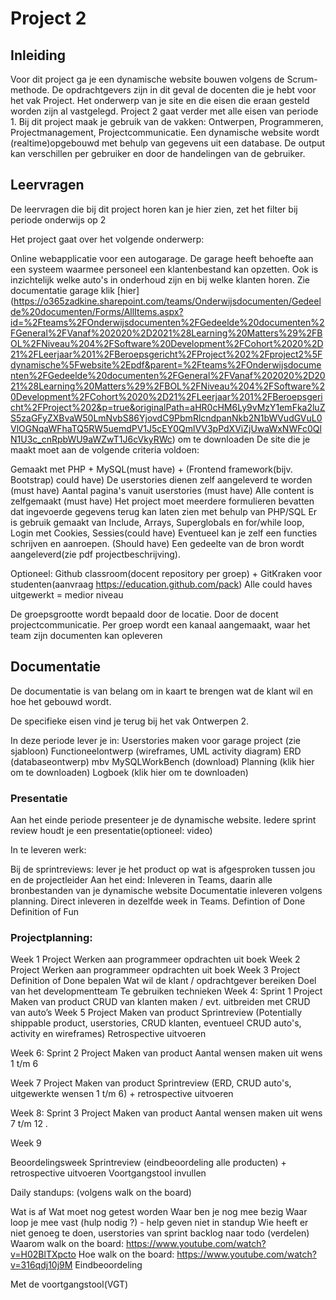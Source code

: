 # Project 2

## Inleiding
Voor dit project ga je een dynamische website bouwen volgens de Scrum-methode. 
De opdrachtgevers zijn in dit geval de docenten die je hebt voor het vak Project. Het onderwerp van je site en die eisen die eraan gesteld worden zijn al vastgelegd. Project 2 gaat verder met alle eisen van periode 1. Bij dit project maak je gebruik van de vakken: Ontwerpen, Programmeren, Projectmanagement, Projectcommunicatie.
Een dynamische website wordt (realtime)opgebouwd met behulp van gegevens uit een database. De output kan verschillen per gebruiker en door de handelingen van de gebruiker. 

## Leervragen

De leervragen die bij dit project horen kan je hier zien, zet het filter bij periode onderwijs op 2 

Het project gaat over het volgende onderwerp: 

Online webapplicatie voor een autogarage.
De garage heeft behoefte aan een systeem waarmee personeel een klantenbestand kan opzetten.
Ook is inzichtelijk welke auto's in onderhoud zijn en bij welke klanten horen.
Zie documentatie garage klik [hier] (https://o365zadkine.sharepoint.com/teams/Onderwijsdocumenten/Gedeelde%20documenten/Forms/AllItems.aspx?id=%2Fteams%2FOnderwijsdocumenten%2FGedeelde%20documenten%2FGeneral%2FVanaf%202020%2D2021%28Learning%20Matters%29%2FBOL%2FNiveau%204%2FSoftware%20Development%2FCohort%2020%2D21%2FLeerjaar%201%2FBeroepsgericht%2FProject%202%2Fproject2%5Fdynamische%5Fwebsite%2Epdf&parent=%2Fteams%2FOnderwijsdocumenten%2FGedeelde%20documenten%2FGeneral%2FVanaf%202020%2D2021%28Learning%20Matters%29%2FBOL%2FNiveau%204%2FSoftware%20Development%2FCohort%2020%2D21%2FLeerjaar%201%2FBeroepsgericht%2FProject%202&p=true&originalPath=aHR0cHM6Ly9vMzY1emFka2luZS5zaGFyZXBvaW50LmNvbS86YjovdC9PbmRlcndpanNkb2N1bWVudGVuL0VlOGNqaWFhaTQ5RW5uemdPV1J5cEY0QmlVV3pPdXViZjUwaWxNWFc0QlN1U3c_cnRpbWU9aWZwT1J6cVkyRWc) om te downloaden
De site die je maakt moet aan de volgende criteria voldoen:

Gemaakt met PHP + MySQL(must have) + (Frontend framework(bijv. Bootstrap) could have)
De userstories dienen zelf aangeleverd te worden (must have)
Aantal pagina's vanuit userstories (must have)
Alle content is zelfgemaakt (must have)
Het project moet meerdere formulieren bevatten dat ingevoerde gegevens terug kan laten zien met behulp van PHP/SQL
Er is gebruik gemaakt van Include, Arrays, Superglobals en for/while loop,
Login met Cookies, Sessies(could have)
Eventueel kan je zelf een functies schrijven en aanroepen. (Should have)
Een gedeelte van de bron wordt aangeleverd(zie pdf projectbeschrijving).

Optioneel: Github classroom(docent repository per groep) + GitKraken voor studenten(aanvraag https://education.github.com/pack)
Alle could haves uitgewerkt = medior niveau

De groepsgrootte wordt bepaald door de locatie. Door de docent projectcommunicatie.
Per groep wordt een kanaal aangemaakt, waar het team zijn documenten kan opleveren

 

## Documentatie

De documentatie is van belang om in kaart te brengen wat de klant wil en hoe het gebouwd wordt. 

De specifieke eisen vind je terug bij het vak Ontwerpen 2. 

In deze periode lever je in:
Userstories maken voor garage project (zie sjabloon)
Functioneelontwerp (wireframes, UML activity diagram)
ERD (databaseontwerp) mbv MySQLWorkBench (download)
Planning (klik hier om te downloaden)
Logboek (klik hier om te downloaden)
 

### Presentatie 

Aan het einde periode presenteer je de dynamische website.
Iedere sprint review houdt je een presentatie(optioneel: video)

In te leveren werk: 

Bij de sprintreviews: lever je het product op wat is afgesproken tussen jou en de projectleider
Aan het eind: Inleveren in Teams, daarin alle bronbestanden van je dynamische website
Documentatie inleveren volgens planning. Direct inleveren in dezelfde week in Teams.
Defintion of Done 
Definition of Fun 

### Projectplanning:

Week 1
Project
Werken aan programmeer opdrachten uit boek
Week 2
Project
Werken aan programmeer opdrachten uit boek
Week 3
Project
Definition of Done bepalen
Wat wil de klant / opdrachtgever bereiken
Doel van het developmentteam
Te gebruiken technieken
Week 4: Sprint 1
Project
Maken van product
CRUD van klanten maken / evt. uitbreiden met CRUD van auto’s
Week 5
Project
Maken van product
Sprintreview (Potentially shippable product, userstories, CRUD klanten, eventueel CRUD auto's, activity en wireframes)
Retrospective uitvoeren
 
Week 6: Sprint 2
Project
Maken van product
Aantal wensen maken uit wens 1 t/m 6
 

Week 7
Project
Maken van product
Sprintreview (ERD, CRUD auto's,  uitgewerkte wensen 1 t/m 6) + retrospective uitvoeren
 

Week 8: Sprint 3
Project
Maken van product
Aantal wensen maken uit wens 7 t/m 12
.

Week 9

Beoordelingsweek
Sprintreview (eindbeoordeling alle producten) + retrospective uitvoeren
Voortgangstool invullen
 
Daily standups: (volgens walk on the board)

Wat is af
Wat moet nog getest worden
Waar ben je nog mee bezig
Waar loop je mee vast (hulp nodig ?) - help geven niet in standup
Wie heeft er niet genoeg te doen, userstories van sprint backlog naar todo (verdelen)
Waarom walk on the board: https://www.youtube.com/watch?v=H02BlTXpcto
Hoe walk on the board: https://www.youtube.com/watch?v=316qdj10j9M
Eindbeoordeling

Met de voortgangstool(VGT)

